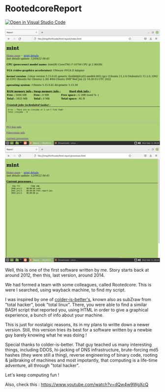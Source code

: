 # RootedcoreReport

[![Open in Visual Studio Code](https://img.shields.io/badge/Visual%20Studio%20Code-0078d7.svg?style=for-the-badge&logo=visual-studio-code&logoColor=white)](https://open.vscode.dev/rept0id/RootedcoreReport)

![githubImg2](https://raw.githubusercontent.com/rept0id/RootedcoreReport/main/assets/img/RootedcoreRepot1.jpg?raw=true)
![githubImg2](https://raw.githubusercontent.com/rept0id/RootedcoreReport/main/assets/img/RootedcoreRepot2.jpg?raw=true)

Well, this is one of the first software written by me. Story starts back at around 2012, then this, last version, around 2014. 

We had formed a team with some colleagues, called Rootedcore. This is were I searched, using wayback machine, to find my script.

I was inspired by one of [colder-is-better's](https://github.com/colder-is-better), known also as subZraw from "total hacker", book "total linux". There, you were able to find a similar BASH script that reported you, using HTML in order to give a graphical experience, a bunch of info about your machine.

This is just for nostalgic reasons, its in my plans to writte down a newer version. 
Still, this version tries its best for a software written by a newbie guy barely knowing what he was doing !

Special thanks to colder-is-better. That guy teached us many interesting things, including DDOS, hi-jacking of DNS infrastructure, brute-forcing md5 hashes (they were still a thing), reverse engineering of binary code, rooting & jailbraking of machines and most impotantly, that computing is a life-time adventure, all through "total hacker".

Let's keep computing fun !

Also, check this : https://www.youtube.com/watch?v=dQw4w9WgXcQ
